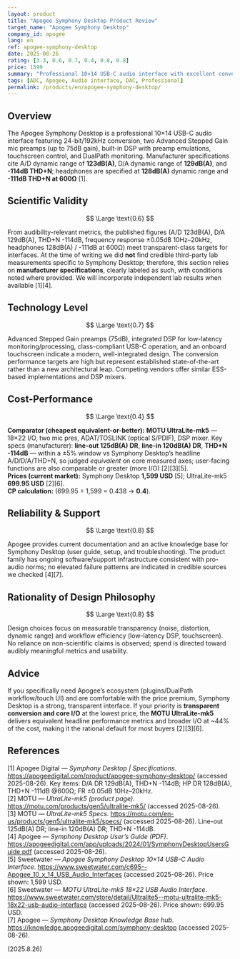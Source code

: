 ```yaml
---
layout: product
title: "Apogee Symphony Desktop Product Review"
target_name: "Apogee Symphony Desktop"
company_id: apogee
lang: en
ref: apogee-symphony-desktop
date: 2025-08-26
rating: [3.3, 0.6, 0.7, 0.4, 0.8, 0.8]
price: 1599
summary: "Professional 10×14 USB-C audio interface with excellent conversion quality but significantly higher cost versus an equivalent lower-priced alternative (MOTU UltraLite-mk5)"
tags: [ADC, Apogee, Audio interface, DAC, Professional]
permalink: /products/en/apogee-symphony-desktop/
---
```

## Overview

The Apogee Symphony Desktop is a professional 10×14 USB-C audio interface featuring 24-bit/192kHz conversion, two Advanced Stepped Gain mic preamps (up to 75dB gain), built-in DSP with preamp emulations, touchscreen control, and DualPath monitoring. Manufacturer specifications cite A/D dynamic range of **123dB(A)**, D/A dynamic range of **129dB(A)**, and **-114dB THD+N**; headphones are specified at **128dB(A)** dynamic range and **-111dB THD+N at 600Ω** [1].

## Scientific Validity

$$ \Large \text{0.6} $$

From audibility-relevant metrics, the published figures (A/D 123dB(A), D/A 129dB(A), THD+N -114dB, frequency response ±0.05dB 10Hz–20kHz, headphones 128dB(A) / -111dB at 600Ω) meet transparent-class targets for interfaces. At the time of writing we did **not** find credible third-party lab measurements specific to Symphony Desktop; therefore, this section relies on **manufacturer specifications**, clearly labeled as such, with conditions noted where provided. We will incorporate independent lab results when available [1][4].

## Technology Level

$$ \Large \text{0.7} $$

Advanced Stepped Gain preamps (75dB), integrated DSP for low-latency monitoring/processing, class-compliant USB-C operation, and an onboard touchscreen indicate a modern, well-integrated design. The conversion performance targets are high but represent established state-of-the-art rather than a new architectural leap. Competing vendors offer similar ESS-based implementations and DSP mixers.

## Cost-Performance

$$ \Large \text{0.4} $$

**Comparator (cheapest equivalent-or-better):** **MOTU UltraLite-mk5** — 18×22 I/O, two mic pres, ADAT/TOSLINK (optical S/PDIF), DSP mixer. Key specs (manufacturer): **line-out 125dB(A) DR**, **line-in 120dB(A) DR**, **THD+N -114dB** — within a ±5% window vs Symphony Desktop’s headline A/D/D/A/THD+N, so judged *equivalent* on core measured axes; user-facing functions are also comparable or greater (more I/O) [2][3][5].  
**Prices (current market):** Symphony Desktop **1,599 USD** [5]; UltraLite-mk5 **699.95 USD** [2][6].  
**CP calculation:** (699.95 ÷ 1,599 = 0.438 → **0.4**).

## Reliability & Support

$$ \Large \text{0.8} $$

Apogee provides current documentation and an active knowledge base for Symphony Desktop (user guide, setup, and troubleshooting). The product family has ongoing software/support infrastructure consistent with pro-audio norms; no elevated failure patterns are indicated in credible sources we checked [4][7].

## Rationality of Design Philosophy

$$ \Large \text{0.8} $$

Design choices focus on measurable transparency (noise, distortion, dynamic range) and workflow efficiency (low-latency DSP, touchscreen). No reliance on non-scientific claims is observed; spend is directed toward audibly meaningful metrics and usability.

## Advice

If you specifically need Apogee’s ecosystem (plugins/DualPath workflow/touch UI) and are comfortable with the price premium, Symphony Desktop is a strong, transparent interface. If your priority is **transparent conversion and core I/O** at the lowest price, the **MOTU UltraLite-mk5** delivers equivalent headline performance metrics and broader I/O at ~44% of the cost, making it the rational default for most buyers [2][3][6].

## References

[1] Apogee Digital — *Symphony Desktop | Specifications*. https://apogeedigital.com/product/apogee-symphony-desktop/ (accessed 2025-08-26). Key items: D/A DR 129dB(A), THD+N -114dB; HP DR 128dB(A), THD+N -111dB @600Ω; FR ±0.05dB 10Hz–20kHz.  
[2] MOTU — *UltraLite-mk5 (product page)*. https://motu.com/products/gen5/ultralite-mk5/ (accessed 2025-08-26).  
[3] MOTU — *UltraLite-mk5 Specs*. https://motu.com/en-us/products/gen5/ultralite-mk5/specs/ (accessed 2025-08-26). Line-out 125dB(A) DR; line-in 120dB(A) DR; THD+N -114dB.  
[4] Apogee — *Symphony Desktop User’s Guide (PDF)*. https://apogeedigital.com/app/uploads/2024/01/SymphonyDesktopUsersGuide.pdf (accessed 2025-08-26).  
[5] Sweetwater — *Apogee Symphony Desktop 10×14 USB-C Audio Interface*. https://www.sweetwater.com/c695--Apogee_10_x_14_USB_Audio_Interfaces (accessed 2025-08-26). Price shown: 1,599 USD.  
[6] Sweetwater — *MOTU UltraLite-mk5 18×22 USB Audio Interface*. https://www.sweetwater.com/store/detail/Ultralite5--motu-ultralite-mk5-18x22-usb-audio-interface (accessed 2025-08-26). Price shown: 699.95 USD.  
[7] Apogee — *Symphony Desktop Knowledge Base hub*. https://knowledge.apogeedigital.com/symphony-desktop (accessed 2025-08-26).

(2025.8.26)

